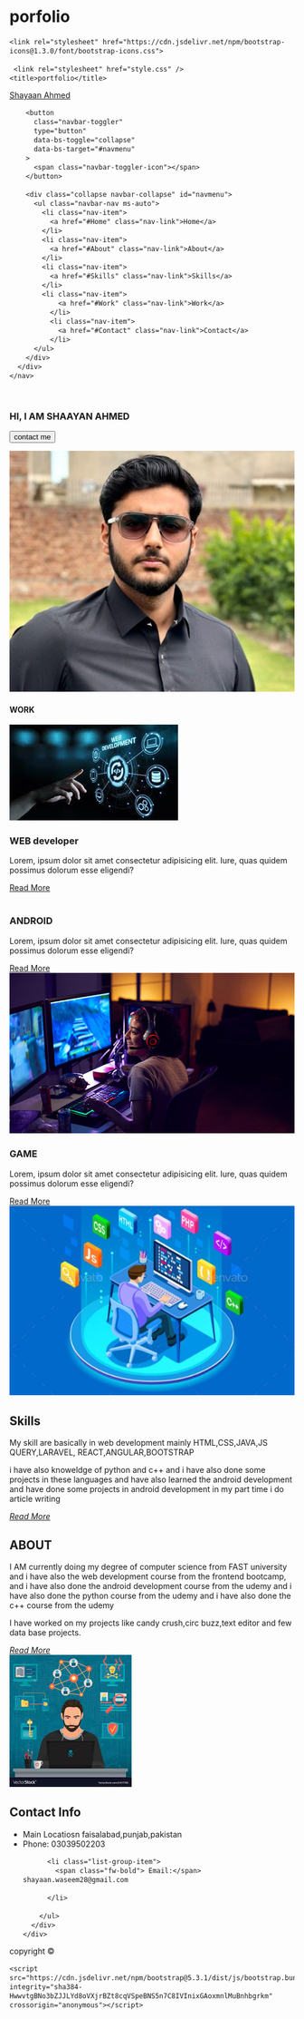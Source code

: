# porfolio
<!doctype html>
<html lang="en">
  <head>
    <meta charset="utf-8">
    <meta name="viewport" content="width=device-width, initial-scale=1">
    <link href="https://cdn.jsdelivr.net/npm/bootstrap@5.3.1/dist/css/bootstrap.min.css" rel="stylesheet" 
    integrity="sha384-4bw+/aepP/YC94hEpVNVgiZdgIC5+VKNBQNGCHeKRQN+PtmoHDEXuppvnDJzQIu9" crossorigin="anonymous">
    
    <link rel="stylesheet" href="https://cdn.jsdelivr.net/npm/bootstrap-icons@1.3.0/font/bootstrap-icons.css">
    
     <link rel="stylesheet" href="style.css" />
    <title>portfolio</title>
  </head>
  <body >
    <nav class="navbar navbar-expand-lg bg-dark navbar-dark py-3 fixed-top">
      <div class="container">
        <a href="#" class="navbar-brand">Shayaan Ahmed</a>

        <button
          class="navbar-toggler"
          type="button"
          data-bs-toggle="collapse"
          data-bs-target="#navmenu"
        >
          <span class="navbar-toggler-icon"></span>
        </button>

        <div class="collapse navbar-collapse" id="navmenu">
          <ul class="navbar-nav ms-auto">
            <li class="nav-item">
              <a href="#Home" class="nav-link">Home</a>
            </li>
            <li class="nav-item">
              <a href="#About" class="nav-link">About</a>
            </li>
            <li class="nav-item">
              <a href="#Skills" class="nav-link">Skills</a>
            </li>
            <li class="nav-item">
                <a href="#Work" class="nav-link">Work</a>
              </li>
              <li class="nav-item">
                <a href="#Contact" class="nav-link">Contact</a>
              </li>
          </ul>
        </div>
      </div>
    </nav>

<!--showcase-->
<br>
<section class="bg-dark text-light p-5 text-center">
<div class="container">
 <div class="d-sm-flex align-items-center justify-content-between">
 <div>
 <h1>HI, I AM
   <span class="text-warning">
  SHAAYAN AHMED
 </span></h1>
 
 <button class="btn btn-primary btn-lg">
 contact me

 </button>
 
 <a href="#"><i class="bi bi-twitter text-white mx-1"></i></a>
 <a href="#"><i class="bi bi-facebook text-white mx-1"></i></a>
 <a href="#"><i class="bi bi-linkedin text-white mx-1"></i></a>
 <a href="#"><i class="bi bi-instagram text-white mx-1"></i></a>

 </div>
<img class="img-fluid w-50  d-block" src="img.jpg" alt="" \ >
 </div>
</div>

 

<section id="Work" class="p-5">
    <h1 class="text-center text-white">WORK</h1>
  <div class="container">
    <div class="row text-center g-4">
      <div class="col-md">
        <div class="card bg-dark text-light">
          <div class="card-body text-center">
            <div class="h1 mb-3">
                <img src="web.jpeg" class="img-fluid" alt="">
            </div>
            <h3 class="card-title mb-3">WEB developer</h3>
            <p class="card-text">
              Lorem, ipsum dolor sit amet consectetur adipisicing elit.
              Iure, quas quidem possimus dolorum esse eligendi?
            </p>
            <a href="#" class="btn btn-primary">Read More</a>
          </div>
        </div>
      </div>
      <div class="col-md">
        <div class="card bg-secondary text-light">
          <div class="card-body text-center">
            <div class="h1 mb-3">
                <img src="android.avif" class="img-fluid" alt="">
            </div>
            <h3 class="card-title mb-3">ANDROID</h3>
            <p class="card-text">
              Lorem, ipsum dolor sit amet consectetur adipisicing elit.
              Iure, quas quidem possimus dolorum esse eligendi?
            </p>
            <a href="#" class="btn btn-dark">Read More</a>
          </div>
        </div>
      </div>
      <div class="col-md">
        <div class="card bg-dark text-light">
          <div class="card-body text-center">
            <div class="h1 mb-3">
              <img src="game.jpg" class="img-fluid" alt="">
            </div>
            <h3 class="card-title mb-3">GAME</h3>
            <p class="card-text">
              Lorem, ipsum dolor sit amet consectetur adipisicing elit.
              Iure, quas quidem possimus dolorum esse eligendi?
            </p>
            <a href="#" class="btn btn-primary">Read More</a>
          </div>
        </div>
      </div>
    </div>
  </div>
</section>

<!--skill section-->

<section  id="Skills" class="p-5">
<div class="container">
<div class="row align-items-center justify-content-between">
  <div class="col-md">
    <img src="skill.jpg" class="img-fluid" alt="">
  </div>
  <div class="col-md p-5">
    <h2>Skills</h2>
    <p class="lead">
      My skill are basically in web development mainly HTML,CSS,JAVA,JS QUERY,LARAVEL,
      REACT,ANGULAR,BOOTSTRAP
    </p>
    <p>
     i have also knoweldge of python and c++ and i have also done some projects in these languages and have also learned the android development and have done some projects in android development
     in my part time i do article writing 
    </p>
    <a href="#" class="btn btn-dark m-3">
      <i class="bi bi-chevron-right">Read More</i>
    </a>
  </div>
</div>

</div>


</section>


<section  id="About" class="p-5 bg-dark text-light">
  <div class="container">
  <div class="row align-items-center justify-content-between"> 
    <div class="col-md p-5">
      <h2>ABOUT</h2>
      <p class="lead">
       I AM currently doing my degree of computer science from FAST university
         and i have also  the web development course from the frontend bootcamp, and i have also done the android development course from the udemy and i have also done the python course from the udemy and i have also done the c++ course from the udemy
      </p>
      <p>
        I have worked on my projects like candy crush,circ buzz,text editor 
        and few data base projects.
      </p>
      <a href="#" class="btn btn-secondary m-3">
        <i class="bi bi-chevron-right">Read More</i>
      </a>
    </div>
    <div class="col-md">
      <img src="about.jpeg" class="img-fluid" alt="">
    </div>
  </div> 
  </div>
  
  
  </section>
  



     
<!--contact and map-->
<section class="p-5">
  <div class="container">
    <div class="row g-4">
      <div class="col-md">
        <h2 class="text-center mb-4">Contact Info</h2>
        <ul class="list-group list-group-flush lead">
          <li class="list-group-item">
            <span class="fw-bold">Main Locatiosn</span>
            faisalabad,punjab,pakistan
          </li>
          <li class="list-group-item">
            <span class="fw-bold">Phone:</span> 03039502203
          </li>
         
          <li class="list-group-item">
            <span class="fw-bold"> Email:</span> shayaan.waseem28@gmail.com
            
          </li>
          
        </ul>
      </div>
    </div>
  </div>
</section>

<footer class="p-3 bg-dark  ">
<div class="container">
  <p class="lead">copyright &copy; 
<a href="" class="position-absolute bottom-0 end-0 p-5">
  <i class="bi bi-arrow-up-circle h1"></i>
</a>

  </p>
</div>
</footer>



    <script src="https://cdn.jsdelivr.net/npm/bootstrap@5.3.1/dist/js/bootstrap.bundle.min.js" integrity="sha384-HwwvtgBNo3bZJJLYd8oVXjrBZt8cqVSpeBNS5n7C8IVInixGAoxmnlMuBnhbgrkm" crossorigin="anonymous"></script>
 
  </body>
</html>
